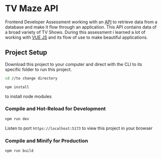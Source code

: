 # TV Maze API

Frontend Developer Assessment working with an [API](https://www.tvmaze.com/api) to retrieve data from a database and make it flow through an application. This API contains data of a broad variety of TV Shows. During this assessment i learned a lot of working with [VUE JS](https://vuejs.org/) and its flow of use to make beautiful applications.

## Project Setup

Download this project to your computer and direct with the CLI to its specific folder to run this project.

```sh
cd //to change directory
```

```sh
npm install
```

to install node modules

### Compile and Hot-Reload for Development

```sh
npm run dev
```

Listen to port `https://localhost:5173` to view this project in your browser

### Compile and Minify for Production

```sh
npm run build
```
